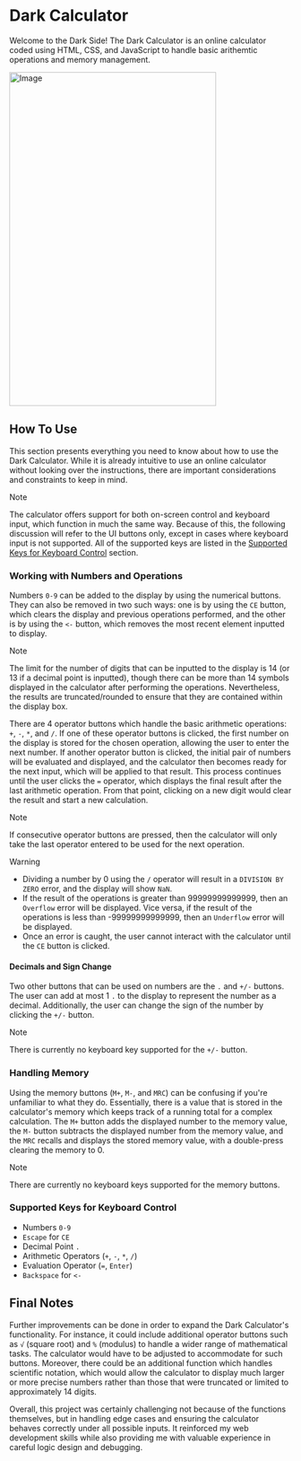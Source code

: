 # Dark Calculator
Welcome to the Dark Side! The Dark Calculator is an online calculator coded using HTML, CSS, and JavaScript to handle basic arithemtic operations and memory management.

<img width="369" height="595" alt="Image" src="https://github.com/user-attachments/assets/600cd62a-45e1-4401-bed3-d866dec40e43" />

## How To Use
This section presents everything you need to know about how to use the Dark Calculator. While it is already intuitive to use an online calculator without looking over the instructions, there are important considerations and constraints to keep in mind. 

> [!NOTE]
> The calculator offers support for both on-screen control and keyboard input, which function in much the same way. Because of this, the following discussion will refer to the UI buttons only, except in cases where keyboard input is not supported. All of the supported keys are listed in the [Supported Keys for Keyboard Control](#supported-keys-for-keyboard-control) section.

### Working with Numbers and Operations
Numbers `0-9` can be added to the display by using the numerical buttons. They can also be removed in two such ways: one is by using the `CE` button, which clears the display and previous operations performed, and the other is by using the `<-` button, which removes the most recent element inputted to display.

> [!NOTE]
> The limit for the number of digits that can be inputted to the display is 14 (or 13 if a decimal point is inputted), though there can be more than 14 symbols displayed in the calculator after performing the operations. Nevertheless, the results are truncated/rounded to ensure that they are contained within the display box.

There are 4 operator buttons which handle the basic arithmetic operations: `+`, `-`, `*`, and `/`. If one of these operator buttons is clicked, the first number on the display is stored for the chosen operation, allowing the user to enter the next number. If another operator button is clicked, the initial pair of numbers will be evaluated and displayed, and the calculator then becomes ready for the next input, which will be applied to that result. This process continues until the user clicks the `=` operator, which displays the final result after the last arithmetic operation. From that point, clicking on a new digit would clear the result and start a new calculation.

> [!NOTE]
> If consecutive operator buttons are pressed, then the calculator will only take the last operator entered to be used for the next operation.

> [!WARNING]
> - Dividing a number by 0 using the `/` operator will result in a `DIVISION BY ZERO` error, and the display will show `NaN`.
> - If the result of the operations is greater than 99999999999999, then an `Overflow` error will be displayed. Vice versa, if the result of the operations is less than -99999999999999, then an `Underflow` error will be displayed.
> - Once an error is caught, the user cannot interact with the calculator until the `CE` button is clicked.

#### Decimals and Sign Change
Two other buttons that can be used on numbers are the `.` and `+/-` buttons. The user can add at most 1 `.` to the display to represent the number as a decimal. Additionally, the user can change the sign of the number by clicking the `+/-` button.

> [!NOTE]
> There is currently no keyboard key supported for the `+/-` button.

### Handling Memory
Using the memory buttons (`M+`, `M-`, and `MRC`) can be confusing if you're unfamiliar to what they do. Essentially, there is a value that is stored in the calculator's memory which keeps track of a running total for a complex calculation. The `M+` button adds the displayed number to the memory value, the `M-` button subtracts the displayed number from the memory value, and the `MRC` recalls and displays the stored memory value, with a double-press clearing the memory to 0.

> [!NOTE]
> There are currently no keyboard keys supported for the memory buttons.

### Supported Keys for Keyboard Control
- Numbers `0-9`
- `Escape` for `CE`
- Decimal Point `.`
- Arithmetic Operators (`+`, `-`, `*`, `/`)
- Evaluation Operator (`=`, `Enter`)
- `Backspace` for `<-`

## Final Notes
Further improvements can be done in order to expand the Dark Calculator's functionality. For instance, it could include additional operator buttons such as `√` (square root) and `%` (modulus) to handle a wider range of mathematical tasks. The calculator would have to be adjusted to accommodate for such buttons. Moreover, there could be an additional function which handles scientific notation, which would allow the calculator to display much larger or more precise numbers rather than those that were truncated or limited to approximately 14 digits.

Overall, this project was certainly challenging not because of the functions themselves, but in handling edge cases and ensuring the calculator behaves correctly under all possible inputs. It reinforced my web development skills while also providing me with valuable experience in careful logic design and debugging.
